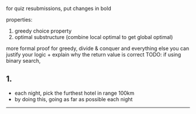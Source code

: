 <!-- SPDX-License-Identifier: zlib-acknowledgement -->
for quiz resubmissions, put changes in bold 

properties:
1. greedy choice property
2. optimal substructure (combine local optimal to get global optimal)

more formal proof for greedy, divide & conquer 
and everything else you can justify your logic + explain why the return value is correct
TODO: if using binary search, 

## 1.
* each night, pick the furthest hotel in range 100km
* by doing this, going as far as possible each night
---
